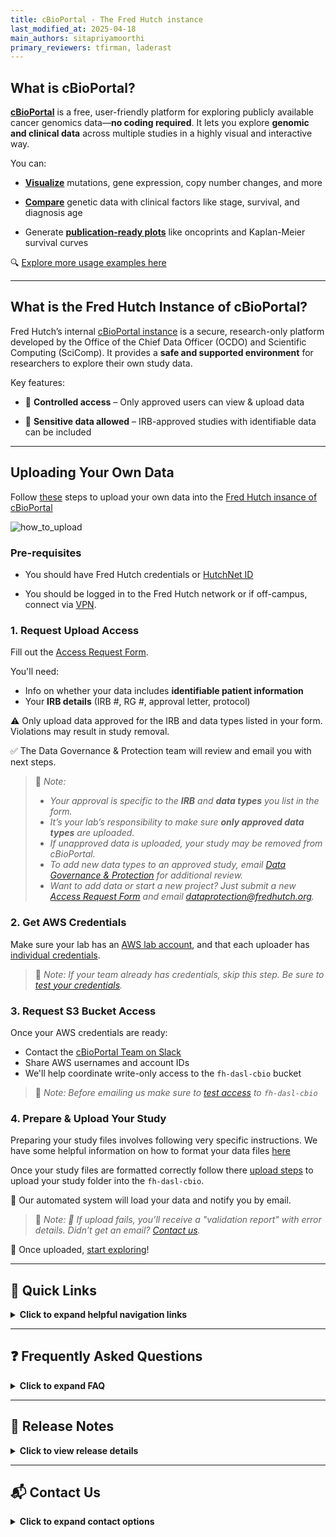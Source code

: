 ```yaml
---
title: cBioPortal - The Fred Hutch instance
last_modified_at: 2025-04-18
main_authors: sitapriyamoorthi
primary_reviewers: tfirman, laderast  
---
```


## What is cBioPortal?

[**cBioPortal**](https://www.cbioportal.org/) is a free, user-friendly platform for exploring publicly available cancer genomics data—**no coding required**. It lets you explore **genomic and clinical data** across multiple studies in a highly visual and interactive way.

You can:

- **[Visualize](/datademos/cbio_examples_of_using_cbio.md#q1-how-often-is-kras-mutated-in-cancer)**
 mutations, gene expression, copy number changes, and more
  
- **[Compare](/datademos/cbio_examples_of_using_cbio.md#q2-are-kras-mutations-associated-with-clinical-factors)** genetic data with clinical factors like stage, survival, and diagnosis age
  
- Generate **[publication-ready plots](/datademos/cbio_examples_of_using_cbio.md#q4-do-kras-mutations-affect-survival)** like oncoprints and Kaplan-Meier survival curves
  


🔍 [Explore more usage examples here](/datademos/cbio_examples_of_using_cbio.md)

---

## What is the Fred Hutch Instance of cBioPortal?

Fred Hutch’s internal [cBioPortal instance](https://cbioportal.fredhutch.org/) is a secure, research-only platform developed by the Office of the Chief Data Officer (OCDO) and Scientific Computing (SciComp). It provides a **safe and supported environment** for researchers to explore their own study data.

Key features:

- 🔐 **Controlled access** – Only approved users can view & upload  data
  
- 🧬 **Sensitive data allowed** – IRB-approved studies with identifiable data can be included

---

## Uploading Your Own Data

Follow [these](/pathways/path-cbio-fh-instance.md) steps to upload your own data into the [Fred Hutch insance of cBioPortal](https://cbioportal.fredhutch.org/) 

![how_to_upload](/datademos/assets/cbio_17_overview_of_FH_instance_upload.jpg)

### Pre-requisites

-  You should have Fred Hutch credentials or [HutchNet ID](/scicomputing/access_credentials/#hutchnet-id)

-  You should be logged in to the Fred Hutch network or if off-campus, connect via [VPN](/scicomputing/access_methods/#vpn).

### 1. Request Upload Access

Fill out the [Access Request Form](https://redcap.fredhutch.org/surveys/?s=AWWH7TC88TEC9DKW).

You'll need:
- Info on whether your data includes **identifiable patient information**
- Your **IRB details** (IRB #, RG #, approval letter, protocol)

⚠️ Only upload data approved for the IRB and data types listed in your form. Violations may result in study removal.

✅ The Data Governance & Protection team will review and email you with next steps.

> 📝 *Note:*
> - *Your approval is specific to the **IRB** and **data types** you list in the form.*
> - *It’s your lab’s responsibility to make sure **only approved data types** are uploaded.*
> -  *If unapproved data is uploaded, your study may be removed from cBioPortal.*
> -  *To add new data types to an approved study, email [Data Governance & Protection](mailto:dataprotection@fredhutch.org) for additional review.*
> -  *Want to add data or start a new project? Just submit a new [Access Request Form](https://redcap.fredhutch.org/surveys/?s=AWWH7TC88TEC9DKW) and email [dataprotection@fredhutch.org](mailto:dataprotection@fredhutch.org).*


### 2. Get AWS Credentials

Make sure your lab has an [AWS lab account](https://sciwiki.fredhutch.org/scicomputing/access_aws/#lab-account), and that each uploader has [individual credentials](https://sciwiki.fredhutch.org/scicomputing/access_credentials/#amazon-web-services-aws).

> 📝 *Note:*
> *If your team already has credentials, skip this step.*
> *Be sure to [test your credentials](/scicomputing/access_credentials/#testing-your-credentials).*

### 3. Request S3 Bucket Access

Once your AWS credentials are ready:
- Contact the [cBioPortal Team on Slack](https://fhdata.slack.com/archives/C088E41ARV3)
- Share AWS usernames and account IDs
- We'll help coordinate write-only access to the `fh-dasl-cbio` bucket

> 📝 *Note:*
> *Before emailing us make sure to [test access](/datademos/cbio_test_access_to_cbio_s3_bucket.md) to `fh-dasl-cbio`*

### 4. Prepare & Upload Your Study

Preparing your study files involves following very specific instructions. We have some helpful information on how to format your data files [here]((/datademos/cbio_how_to_prepare_files.md))

Once your study files are formatted correctly follow there [upload steps](/datademos/cbio_how_to_upload_data_to_cbio_s3.md) to upload your study folder into the `fh-dasl-cbio`.

🚀 Our automated system will load your data and notify you by email.

> 📝 *Note:*
> *📩 If upload fails, you’ll receive a "validation report" with error details. Didn’t get an email? [Contact us](https://fhdata.slack.com/archives/C088E41ARV3).*

🎉 Once uploaded, [start exploring](https://cbioportal.fredhutch.org/)!

---
## 📎 Quick Links
<details>
<summary><strong>Click to expand helpful navigation links</strong></summary>

Here are quicklinks to help you get started and navigate the Fred Hutch instance of cBioPortal efficiently:

---

### 🧭 Explore cBioPortal

- 🔍 [What is cBioPortal?](/datademos/fh-cbio-intro#what-is-cbioportal)
- 📊 [Visualize mutations, gene expression, and CNVs](/datademos/cbio_examples_of_using_cbio.md#q1-how-often-is-kras-mutated-in-cancer)
- 🧬 [Compare mutations to clinical factors](/datademos/cbio_examples_of_using_cbio.md#q2-are-kras-mutations-associated-with-clinical-factors)
- 📈 [Generate publication-ready plots](/datademos/cbio_examples_of_using_cbio.md#q4-do-kras-mutations-affect-survival)
- 📚 [Explore more usage examples](/datademos/cbio_examples_of_using_cbio.md)

---

### 🔐 Fred Hutch cBioPortal Instance

- 🏥 [What is the Fred Hutch Instance?](/datademos/fh-cbio-intro#what-is-the-fred-hutch-instance-of-cbioportal)
- 🔐 [Request Access to Upload Data](https://redcap.fredhutch.org/surveys/?s=AWWH7TC88TEC9DKW)
- 🧪 [Pathway for the whole process specific to Fred Hutch](/pathways/path-cbio-fh-instance.md)

---

### 📤 Upload Your Data

- 🧾 [Request Upload Access](/datademos/fh-cbio-intro#1-request-upload-access)
- 🔑 [Get AWS Credentials](/datademos/fh-cbio-intro#2-get-aws-credentials)
- 🪣 [Request S3 Bucket Access](/datademos/fh-cbio-intro#3-request-s3-bucket-access)
- 🗂️ [Prepare Your Files for Upload](/datademos/cbio_how_to_prepare_files.md)
- 🚀 [Upload Files to S3 Bucket](/datademos/cbio_how_to_upload_data_to_cbio_s3.md)
- 📩 [Test Access to S3 Bucket](/datademos/cbio_test_access_to_cbio_s3_bucket.md)

---

### 🎓 Learn by Example

- 📽️ **Fred Hutch cBioPortal Demo Day**  
Check out the recording to see how to use the portal, upload data, and more.

<iframe src="https://fredhutch.hosted.panopto.com/Panopto/Pages/Embed.aspx?id=1e1ae5d3-8b2f-4be7-acc6-b2290121babc&autoplay=false" height="405" width="720" allowfullscreen></iframe>

</details>

---

## ❓ Frequently Asked Questions


<details>
<summary><strong>Click to expand FAQ</strong></summary>


<details>
<summary><strong>Can I add more data to my study?</strong></summary>
Yes, if it’s covered under your approved IRB. Email [dataprotection@fredhutch.org](mailto:dataprotection@fredhutch.org) if unsure.
</details>


<details>
<summary><strong>How do I update a study?</strong></summary>
Just reupload a new version to the S3 bucket—this will replace the existing version.
</details>


<details>
<summary><strong>Can collaborators access my study?</strong></summary>
Maybe. If they’re covered under your IRB and have Hutch credentials, yes. If external, contact us—this needs review.
</details>


<details>
<summary><strong>Can the OCDO team help format our data?</strong></summary>
Not directly, but we offer [resources](/datademos/cbio_how_to_prepare_files.md) and [Data House Calls](https://calendly.com/data-house-calls/resources) to help troubleshoot.
</details>

</details>

---

## 📝 Release Notes
<details>
<summary><strong>Click to view release details</strong></summary>

### September 2024
- First release of Fred Hutch cBioPortal instance
- Deployed with user documentation
- Running version [v5.4.10](https://github.com/cBioPortal/cbioportal/releases/tag/v5.4.10)

#### Fixes

- No fixes yet.

</details>

---

## 📬 Contact Us
<details>
<summary><strong>Click to expand contact options</strong></summary>

- Slack: [#cbioportal-support](https://fhdata.slack.com/archives/C088E41ARV3)
- Email: [dataprotection@fredhutch.org](mailto:dataprotection@fredhutch.org)
- Book a [Data House Call](https://calendly.com/data-house-calls/resources) for personalized help

</details>






